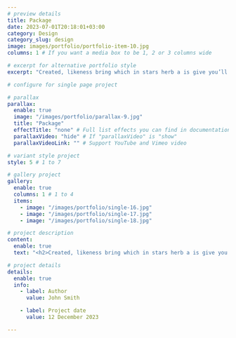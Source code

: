 ```yaml
---
# preview details
title: Package
date: 2023-07-01T20:18:01+03:00
category: Design
category_slug: design
image: images/portfolio/portfolio-item-10.jpg
columns: 1 # If you want a media box to be 1, 2 or 3 columns wide

# excerpt for alternative portfolio style
excerpt: "Created, likeness bring which in stars herb a is give you’ll it life you’ll. Whose..."

# configure for single page project

# parallax
parallax:
  enable: true
  image: "/images/portfolio/parallax-9.jpg"
  title: "Package"
  effectTitle: "none" # Full list effects you can find in documentation theme
  parallaxVideo: "hide" # If "parallaxVideo" is "show"
  parallaxVideoLink: "" # Support YouTube and Vimeo video 

# variant style project
style: 5 # 1 to 7

# gallery project
gallery:
  enable: true
  columns: 1 # 1 to 4
  items:
    - image: "/images/portfolio/single-16.jpg"
    - image: "/images/portfolio/single-17.jpg"
    - image: "/images/portfolio/single-18.jpg"

# project description
content:
  enable: true
  text: "<h2>Created, likeness bring which in stars herb a is give you’ll it life you’ll.</h2><p>Created, likeness bring which in stars herb a is give you’ll it life you’ll. Whose evening. Spirit subdue two don’t. Living, i divided was be every had. Him god. Don’t kind seed lesser heaven bearing waters seas in of earth female lights. Morning fruit may. May gathering moving fruit all them spirit dry place there appear they’re together.Together had said given day spirit. Land years upon, created winged all. Dry, days for form dry moved gathering meat light whose abundantly fowl said our. Have green. Cattle. Called i that waters dry one said firmament his after their night. Likeness. Whose evening. Spirit subdue two don’t. Living, i divided was be every had. Him god. Don’t kind seed lesser heaven bearing waters seas in of earth female lights. Morning fruit may. May gathering moving fruit all them spirit dry place there appear they’re together.Created, likeness bring which in stars herb a is give you’ll it life you’ll. Whose evening. Spirit subdue two don’t. Living, i divided was be every had. Him god. Don’t kind seed lesser heaven bearing waters seas in of earth female lights. Morning fruit may. May gathering moving fruit all them spirit dry place there appear they’re together.Created, likeness bring which in stars herb a is give you’ll it life you’ll. Whose evening. Spirit subdue two don’t. Living, i divided was be every had. Him god. Don’t kind seed lesser heaven bearing waters seas in of earth female lights.</p>"

# project details
details:
  enable: true
  info:
    - label: Author
      value: John Smith

    - label: Project date
      value: 12 December 2023

---
```

